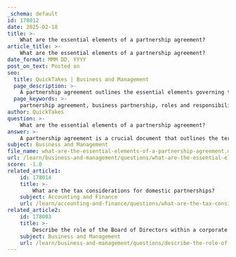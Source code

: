 ```yaml
---
_schema: default
id: 178012
date: 2025-02-18
title: >-
    What are the essential elements of a partnership agreement?
article_title: >-
    What are the essential elements of a partnership agreement?
date_format: MMM DD, YYYY
post_on_text: Posted on
seo:
  title: QuickTakes | Business and Management
  page_description: >-
    A partnership agreement outlines the essential elements governing the relationship between business partners, including roles, profit sharing, decision-making, and procedures for withdrawal or dissolution.
  page_keywords: >-
    partnership agreement, business partnership, roles and responsibilities, profit and loss distribution, decision-making process, capital contributions, withdrawal procedures, dissolution procedures, transfer of interest, dispute resolution, duration of partnership, amendments to agreement
author: QuickTakes
question: >-
    What are the essential elements of a partnership agreement?
answer: >-
    A partnership agreement is a crucial document that outlines the terms and conditions governing the relationship between partners in a business. Here are the essential elements that should be included in a partnership agreement:\n\n1. **Partnership Name and Purpose**: Clearly state the name of the partnership and its business objectives. This establishes the identity and mission of the partnership.\n\n2. **Roles and Responsibilities**: Define the specific roles and responsibilities of each partner. This helps in managing expectations and clarifying who is responsible for what within the partnership.\n\n3. **Profit and Loss Distribution**: Outline how profits and losses will be shared among partners. This ensures fairness and transparency in financial matters.\n\n4. **Decision-Making Process**: Specify how decisions will be made within the partnership. This can include voting rights, the process for resolving disputes, and how major decisions will be approached.\n\n5. **Capital Contributions**: Detail the initial contributions of each partner, whether in cash, property, or services, and outline any future capital requirements.\n\n6. **Withdrawal and Dissolution Procedures**: Include provisions for how a partner can exit the partnership and the process for dissolving the partnership if necessary. This should cover what happens to the business and the remaining partners in such events.\n\n7. **Transfer of Partnership Interest**: Address any restrictions on the transfer of a partner's interest in the partnership, including what happens in the event of a partner's death or incapacity.\n\n8. **Dispute Resolution**: Establish a method for resolving disputes among partners, which could include mediation or arbitration processes.\n\n9. **Duration of the Partnership**: Specify the intended duration of the partnership, whether it is for a fixed term or indefinite.\n\n10. **Amendments to the Agreement**: Include a clause that outlines how the partnership agreement can be amended in the future, ensuring that all partners agree to any changes.\n\nHaving a well-drafted partnership agreement that includes these elements is essential for preventing misunderstandings and conflicts, thereby providing a solid foundation for the partnership's success.
subject: Business and Management
file_name: what-are-the-essential-elements-of-a-partnership-agreement.md
url: /learn/business-and-management/questions/what-are-the-essential-elements-of-a-partnership-agreement
score: -1.0
related_article1:
    id: 178014
    title: >-
        What are the tax considerations for domestic partnerships?
    subject: Accounting and Finance
    url: /learn/accounting-and-finance/questions/what-are-the-tax-considerations-for-domestic-partnerships
related_article2:
    id: 178003
    title: >-
        Describe the role of the Board of Directors within a corporate structure.
    subject: Business and Management
    url: /learn/business-and-management/questions/describe-the-role-of-the-board-of-directors-within-a-corporate-structure
---
```


&nbsp;